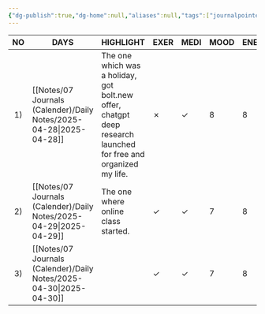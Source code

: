 ```yaml
---
{"dg-publish":true,"dg-home":null,"aliases":null,"tags":["journalpointer"],"permalink":"/notes/07-journals-calender/index/life-tracker/may-tracker-2025-26/","dgPassFrontmatter":true,"updated":"2025-05-19T10:27:31.427+05:30"}
---
```



| NO  | DAYS           | HIGHLIGHT                                                                                                       | EXER | MEDI | MOOD | ENERGY |
| :-: | -------------- | --------------------------------------------------------------------------------------------------------------- | ---- | ---- | ---- | ------ |
| 1)  | [[Notes/07 Journals (Calender)/Daily Notes/2025-04-28\|2025-04-28]] | The one which was a holiday, got bolt.new offer, chatgpt deep research launched for free and organized my life. | ✗    | ✓    | 8    | 8      |
| 2)  | [[Notes/07 Journals (Calender)/Daily Notes/2025-04-29\|2025-04-29]] | The one where online class started.                                                                             | ✓    | ✓    | 7    | 8      |
| 3)  | [[Notes/07 Journals (Calender)/Daily Notes/2025-04-30\|2025-04-30]] |                                                                                                                 | ✓    | ✓    | 7    | 8      |

